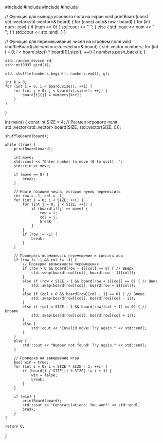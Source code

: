 #include <iostream>
#include <vector>
#include <algorithm>
#include <random>

// Функция для вывода игрового поля на экран
void printBoard(const std::vector<std::vector<int>>& board) {
    for (const auto& row : board) {
        for (int num : row) {
            if (num == 0) {
                std::cout << "  ";
            }
            else {
                std::cout << num << " ";
            }
        }
        std::cout << std::endl;
    }
}

// Функция для перемешивания чисел на игровом поле
void shuffleBoard(std::vector<std::vector<int>>& board) {
    std::vector<int> numbers;
    for (int i = 0; i < board.size() * board[0].size(); ++i) {
        numbers.push_back(i);
    }

    std::random_device rd;
    std::mt19937 g(rd());

    std::shuffle(numbers.begin(), numbers.end(), g);

    int k = 0;
    for (int i = 0; i < board.size(); ++i) {
        for (int j = 0; j < board[i].size(); ++j) {
            board[i][j] = numbers[k++];
        }
    }
}

int main() {
    const int SIZE = 4; // Размер игрового поля
    std::vector<std::vector<int>> board(SIZE, std::vector<int>(SIZE, 0));

    shuffleBoard(board);

    while (true) {
        printBoard(board);

        int move;
        std::cout << "Enter number to move (0 to quit): ";
        std::cin >> move;

        if (move == 0) {
            break;
        }

        // Найти позицию числа, которое нужно переместить
        int row = -1, col = -1;
        for (int i = 0; i < SIZE; ++i) {
            for (int j = 0; j < SIZE; ++j) {
                if (board[i][j] == move) {
                    row = i;
                    col = j;
                    break;
                }
            }
            if (row != -1) {
                break;
            }
        }

        // Проверить возможность перемещения и сделать ход
        if (row != -1 && col != -1) {
            // Проверка возможности перемещения
            if (row > 0 && board[row - 1][col] == 0) { // Вверх
                std::swap(board[row][col], board[row - 1][col]);
            }
            else if (row < SIZE - 1 && board[row + 1][col] == 0) { // Вниз
                std::swap(board[row][col], board[row + 1][col]);
            }
            else if (col > 0 && board[row][col - 1] == 0) { // Влево
                std::swap(board[row][col], board[row][col - 1]);
            }
            else if (col < SIZE - 1 && board[row][col + 1] == 0) { // Вправо
                std::swap(board[row][col], board[row][col + 1]);
            }
            else {
                std::cout << "Invalid move! Try again." << std::endl;
            }
        }
        else {
            std::cout << "Number not found! Try again." << std::endl;
        }

        // Проверка на завершение игры
        bool win = true;
        for (int i = 0; i < SIZE * SIZE - 1; ++i) {
            if (board[i / SIZE][i % SIZE] != i + 1) {
                win = false;
                break;
            }
        }

        if (win) {
            printBoard(board);
            std::cout << "Congratulations! You won!" << std::endl;
            break;
        }
    }

    return 0;
}
